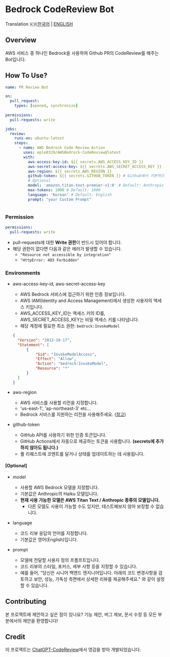 # Bedrock CodeReview Bot

Translation
🇰🇷[한국어](https://github.com/eple0329/AWSBedrock-CodeReview/blob/main/README-KO.md) | [ENGLISH](https://github.com/eple0329/AWSBedrock-CodeReview/blob/main/README.md)

## Overview

AWS 서비스 중 하나인 Bedrock을 사용하여 Github PR의 CodeReview를 해주는 Bot입니다.

## How To Use?

``` yml
name: PR Review Bot

on:
  pull_request:
    types: [opened, synchronize]
    
permissions:
  pull-requests: write

jobs:
  review:
    runs-on: ubuntu-latest
    steps:
      - name: AWS Bedrock Code Review Action
        uses: eple0329/AWSBedrock-CodeReview@latest
        with:
          aws-access-key-id: ${{ secrets.AWS_ACCESS_KEY_ID }}
          aws-secret-access-key: ${{ secrets.AWS_SECRET_ACCESS_KEY }}
          aws-region: ${{ secrets.AWS_REGION }}
          github-token: ${{ secrets.GITHUB_TOKEN }} # Github에서 기본적으로 제공하는 변수
          # Optional
          model: 'amazon.titan-text-premier-v1:0' # Default: Anthropic Haiku
          max-tokens: 1000 # Default: 1000
          language: 'Korean' # Default: English
          prompt: "your Custom Prompt"



```

### Permission

``` yml
permissions:
  pull-requests: write
```

- pull-requests에 대한 **Write 권한**이 반드시 있어야 합니다.
- 해당 권한이 없다면 다음과 같은 에러가 발생할 수 있습니다.
    - `"Resource not accessible by integration"`
    - `"HttpError: 403 Forbidden"`

### Environments

- aws-access-key-id, aws-secret-access-key

    - AWS Bedrock 서비스에 접근하기 위한 인증 정보입니다.
    - AWS IAM(Identity and Access Management)에서 생성한 사용자의 액세스 키입니다.
    - AWS_ACCESS_KEY_ID는 액세스 키의 ID를, AWS_SECRET_ACCESS_KEY는 비밀 액세스 키를 나타냅니다.
    - 해당 계정에 필요한 최소 권한: `bedrock:InvokeModel`

  ``` json
  {
  	"Version": "2012-10-17",
  	"Statement": [
  		{
  			"Sid": "InvokeModelAccess",
  			"Effect": "Allow",
  			"Action": "bedrock:InvokeModel",
  			"Resource": "*"
  		}
  	]
  }
  ```

- aws-region
    - AWS 서비스를 사용할 리전을 지정합니다.
    - 'us-east-1', 'ap-northeast-3' etc...
    - Bedrock 서비스를 지원하는 리전을 사용해주세요. ([참고](https://docs.aws.amazon.com/ko_kr/bedrock/latest/userguide/bedrock-regions.html))

- github-token
    - GitHub API를 사용하기 위한 인증 토큰입니다.
    - GitHub Actions에서 자동으로 제공하는 토큰을 사용합니다. **(secrets에 추가하지 않아도 됩니다.)**
    - 풀 리퀘스트에 코멘트를 달거나 상태를 업데이트하는 데 사용됩니다.

#### [Optional]

- model
    - 사용할 AWS Bedrock 모델을 지정합니다.
    - 기본값은 Anthropic의 Haiku 모델입니다.
    - **현재 사용 가능한 모델은 AWS Titan Text / Anthropic 종류의 모델입니다.**
        - 다른 모델도 사용이 가능할 수도 있지만, 테스트해보지 않아 보장할 수 없습니다.
- language
    - 코드 리뷰 응답의 언어를 지정합니다.
    - 기본값은 영어(English)입니다.

- prompt
    - 모델에 전달할 사용자 정의 프롬프트입니다.
    - 코드 리뷰의 스타일, 포커스, 세부 사항 등을 지정할 수 있습니다.
    - 예를 들어, "당신은 시니어 백엔드 엔지니어입니다. 아래의 코드 변경사항을 검토하고 보안, 성능, 가독성 측면에서 상세한 리뷰를 제공해주세요." 와 같이 설정할 수 있습니다.

## Contributing

본 프로젝트에 제안하고 싶은 점이 있나요? 기능 제안, 버그 제보, 문서 수정 등 모든 부분에서의 제안을 환영합니다!

## Credit

이 프로젝트는 [ChatGPT-CodeReview](https://github.com/anc95/ChatGPT-CodeReview)에서 영감을 받아 개발되었습니다.